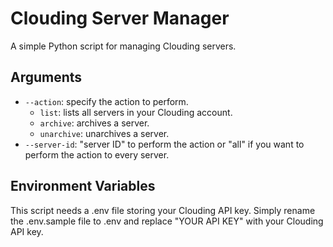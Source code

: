 # Clouding Server Manager
A simple Python script for managing Clouding servers.
## Arguments
* `--action`: specify the action to perform.
  * `list`: lists all servers in your Clouding account.
  * `archive`: archives a server.
  * `unarchive`: unarchives a server.
* `--server-id`: "server ID" to perform the action or "all" if you want to perform the action to every server.
## Environment Variables
This script needs a .env file storing your Clouding API key. Simply rename the .env.sample file to .env and replace "YOUR API KEY" with your Clouding API key.
